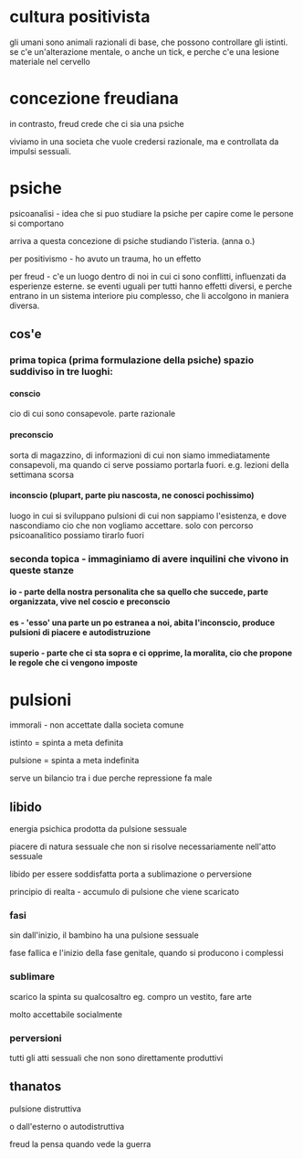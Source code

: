#  cultura positivista

gli umani sono animali razionali di base, che possono controllare gli istinti. se c'e un'alterazione mentale, o anche un tick, e perche c'e una lesione materiale nel cervello

# concezione freudiana

in contrasto, freud crede che ci sia una psiche

viviamo in una societa che vuole credersi razionale, ma e controllata da impulsi sessuali.

# psiche

psicoanalisi - idea che si puo studiare la psiche per capire come le persone si comportano

arriva a questa concezione di psiche studiando l'isteria. (anna o.)

per positivismo - ho avuto un trauma, ho un effetto

per freud - c'e un luogo dentro di noi in cui ci sono conflitti, influenzati da esperienze esterne. se eventi uguali per tutti hanno effetti diversi, e perche entrano in un sistema interiore piu complesso, che li accolgono  in maniera diversa.

## cos'e

### prima topica (prima formulazione della psiche) spazio suddiviso in tre luoghi:

#### conscio

cio di cui sono consapevole. parte razionale

#### preconscio

sorta di magazzino, di informazioni di cui non siamo immediatamente consapevoli, ma quando ci serve possiamo portarla fuori. e.g. lezioni della settimana scorsa

#### inconscio (plupart, parte piu nascosta, ne conosci pochissimo)

luogo in cui si sviluppano pulsioni di cui non sappiamo l'esistenza, e dove nascondiamo cio che non vogliamo accettare. solo con percorso psicoanalitico possiamo tirarlo fuori

### seconda topica - immaginiamo di avere inquilini che vivono in queste stanze

#### io - parte della nostra personalita che sa quello che succede, parte organizzata, vive nel coscio e preconscio

#### es - 'esso' una parte un po estranea a noi, abita l'inconscio, produce pulsioni di piacere e autodistruzione

#### superio - parte che ci sta sopra e ci opprime, la moralita, cio che propone le regole che ci vengono imposte

# pulsioni

immorali - non accettate dalla societa comune

istinto = spinta a meta definita

pulsione = spinta a meta indefinita

serve un bilancio tra i due perche repressione fa male

## libido

energia psichica prodotta da pulsione sessuale

piacere di natura sessuale che non si risolve necessariamente nell'atto sessuale

libido per essere soddisfatta porta a sublimazione o perversione

principio di realta - accumulo di pulsione che viene scaricato

### fasi

sin dall'inizio, il bambino ha una pulsione sessuale

fase fallica e l'inizio della fase genitale, quando si producono i complessi

### sublimare

scarico la spinta su qualcosaltro eg. compro un vestito, fare arte

molto accettabile socialmente

### perversioni

tutti gli atti sessuali che non sono direttamente produttivi

## thanatos

pulsione distruttiva

o dall'esterno o autodistruttiva

freud la pensa quando vede la guerra
